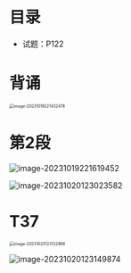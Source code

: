 # 目录

* 试题：P122



# 背诵

<img src="https://cvp.oss-cn-shanghai.aliyuncs.com/picgo/202310192214534.png" alt="image-20231019221432478" style="zoom:50%;" />



# 第2段

![image-20231019221619452](https://cvp.oss-cn-shanghai.aliyuncs.com/picgo/202310192216534.png)

![image-20231020123023582](https://cvp.oss-cn-shanghai.aliyuncs.com/picgo/202310201230745.png)



# T37 

<img src="https://cvp.oss-cn-shanghai.aliyuncs.com/picgo/202310201231072.png" alt="image-20231020123122988" style="zoom:50%;" />

![image-20231020123149874](https://cvp.oss-cn-shanghai.aliyuncs.com/picgo/202310201231958.png)
